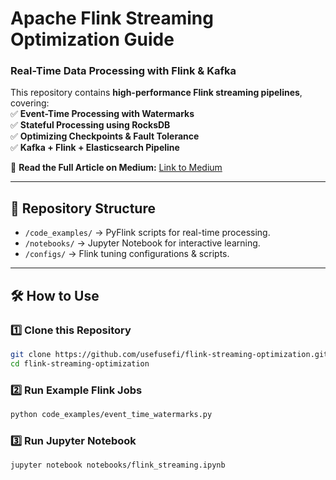 # Apache Flink Streaming Optimization Guide  

### **Real-Time Data Processing with Flink & Kafka**  

This repository contains **high-performance Flink streaming pipelines**, covering:  
✅ **Event-Time Processing with Watermarks**  
✅ **Stateful Processing using RocksDB**  
✅ **Optimizing Checkpoints & Fault Tolerance**  
✅ **Kafka + Flink + Elasticsearch Pipeline**  

📖 **Read the Full Article on Medium:** [Link to Medium](https://medium.com/@usefusefi/building-real-time-streaming-pipelines-with-apache-flink-pyflink-c8c2f26eebd8)  

---

## **📂 Repository Structure**  
- `/code_examples/` → PyFlink scripts for real-time processing.  
- `/notebooks/` → Jupyter Notebook for interactive learning.  
- `/configs/` → Flink tuning configurations & scripts.   

---

## **🛠 How to Use**  
### **1️⃣ Clone this Repository**
```bash
git clone https://github.com/usefusefi/flink-streaming-optimization.git
cd flink-streaming-optimization
```

### **2️⃣ Run Example Flink Jobs**
```bash
python code_examples/event_time_watermarks.py
```

### **3️⃣ Run Jupyter Notebook**
```bash
jupyter notebook notebooks/flink_streaming.ipynb
```
